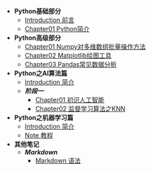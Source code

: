 * **Python基础部分**
    * [Introduction 前言](./Python/README.md)
    * [Chapter01 Python简介](./Python/chapter01.Python简介.md)
* **Python高级部分**
    * [Chapter01 Numpy对多维数组批量操作方法](./Datascience/Datascience_1numpy.md)
    * [Chapter02 Matplotlib绘图工具](./Datascience/Datascience_2matplotlib.md)
    * [Chapter03 Pandas常见数据分析](./Datascience/Datascience_pandas.md)
* **Python之AI算法篇**
    * [Introduction 简介](./AI_train/README.md)
    * ***阶段一***
      * [Chapter01 初识人工智能](./AI_train/阶段1/01.初识人工智能.md)
      * [Chapter02 监督学习算法之KNN](./AI_train/阶段1/02.第一个监督学习算法KNN.md)
* **Python之机器学习篇**
    * [Introduction 简介](./AI_ML/README.md)
    * [Note 教程](./AI_ML/ML.md)
* **其他笔记**
    * ***Markdown***
      * [Markdown 语法](./Others/Markdown笔记/HTML及markdown常用命令.md)
